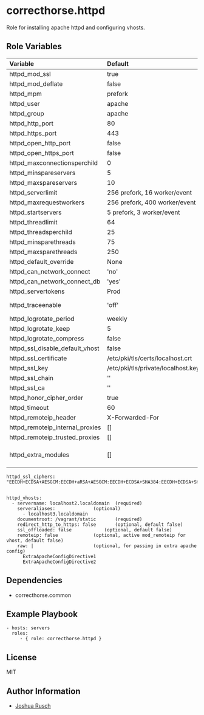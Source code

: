 correcthorse.httpd
=========

Role for installing apache httpd and configuring vhosts.

Role Variables
--------------
| Variable						| Default				| Notes			|
| :---							| :---					| :---			|
| httpd_mod_ssl						| true					| 			|
| httpd_mod_deflate					| false					| enable global deflate rules |
| httpd_mpm						| prefork				|			|
| httpd_user						| apache				|			|
| httpd_group						| apache				|			|
| httpd_http_port					| 80					|			|
| httpd_https_port					| 443					|			|
| httpd_open_http_port					| false					|			|
| httpd_open_https_port					| false					|			|
| httpd_maxconnectionsperchild				| 0					|			|
| httpd_minspareservers					| 5					| prefork		|
| httpd_maxspareservers					| 10					| prefork		|
| httpd_serverlimit					| 256 prefork, 16 worker/event		| prefork, worker/event |
| httpd_maxrequestworkers				| 256 prefork, 400 worker/event		| prefork, worker/event |
| httpd_startservers					| 5 prefork, 3 worker/event		| prefork, worker/event |
| httpd_threadlimit					| 64	       				| worker/event		|
| httpd_threadsperchild					| 25					| worker/event		|
| httpd_minsparethreads					| 75					| worker/event		|
| httpd_maxsparethreads					| 250					| worker/event		|
| httpd_default_override				| None					| 			|
| httpd_can_network_connect				| 'no'					|			|
| httpd_can_network_connect_db				| 'yes'					|			|
| httpd_servertokens					| Prod					| Major,Minor,Min,Prod,OS,Full |
| httpd_traceenable					| 'off'					| 'off','on','extended' - turn on for RFC 2616 compliancy |
| httpd_logrotate_period				| weekly				| daily, weekly, monthly |
| httpd_logrotate_keep					| 5					| number of rotations to keep |
| httpd_logrotate_compress				| false					| compress logs if true	 |
| httpd_ssl_disable_default_vhost			| false					| disable default ssl vhost |
| httpd_ssl_certificate					| /etc/pki/tls/certs/localhost.crt	|			|
| httpd_ssl_key						| /etc/pki/tls/private/localhost.key	|			|
| httpd_ssl_chain					| '' 					|			|
| httpd_ssl_ca						| ''					|			|
| httpd_honor_cipher_order				| true					|			|
| httpd_timeout						| 60					|			|
| httpd_remoteip_header					| X-Forwarded-For			|			|
| httpd_remoteip_internal_proxies			| []					|			|
| httpd_remoteip_trusted_proxies			| []					|			|
| httpd_extra_modules					| []					| for extra mod_foo packages that don't warrant their own role |

    httpd_ssl_ciphers: "EECDH+ECDSA+AESGCM:EECDH+aRSA+AESGCM:EECDH+ECDSA+SHA384:EECDH+ECDSA+SHA256:EECDH+aRSA+SHA384:EECDH+aRSA+SHA256:EECDH+AESGCM:EECDH:EDH+AESGCM:EDH+aRSA:HIGH:!MEDIUM:!LOW:!aNULL:!eNULL:!LOW:!RC4:!MD5:!EXP:!PSK:!SRP:!DSS"


    httpd_vhosts:
      - servername: localhost2.localdomain	(required)
        serveraliases:				(optional)
          - localhost3.localdomain
        documentroot: /vagrant/static		(required)
        redirect_http_to_https: false		(optional, default false)
        ssl_offloaded: false			(optional, default false)
        remoteip: false				(optional, active mod_remoteip for vhost, default false)
        raw: |	       				(optional, for passing in extra apache config)
          ExtraApacheConfigDirective1
          ExtraApacheConfigDirective2

Dependencies
------------

* correcthorse.common

Example Playbook
----------------

    - hosts: servers
      roles:
         - { role: correcthorse.httpd }

License
-------

MIT

Author Information
------------------

* [Joshua Rusch](https://correct.horse/)
